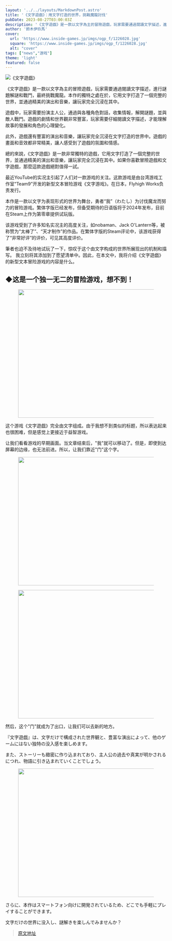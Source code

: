 ```yaml
---
layout: '../../layouts/MarkdownPost.astro'
title: '《文字遊戯》：用文字打造的世界，挑戰魔龍討伐'
pubDate: 2023-08-27T03:00:03Z
description: '《文字遊戯》是一款以文字為主的冒險遊戲，玩家需要通過閱讀文字描述，進行謎題解謎和戰鬥，最終挑戰魔龍。本作的獨特之處在於，它用文字打造了一個完整的世界，並通過精美的演出和音樂，讓玩家完全沉浸在其中。'
author: '鈴木伊玖馬'
cover:
  url: 'https://www.inside-games.jp/imgs/ogp_f/1226028.jpg'
  square: 'https://www.inside-games.jp/imgs/ogp_f/1226028.jpg'
  alt: "cover"
tags: ["news","游戏"]
theme: 'light'
featured: false
---
```


![《文字遊戯》](https://www.inside-games.jp/imgs/ogp_f/1226028.jpg)

《文字遊戯》是一款以文字為主的冒險遊戲，玩家需要通過閱讀文字描述，進行謎題解謎和戰鬥，最終挑戰魔龍。本作的獨特之處在於，它用文字打造了一個完整的世界，並通過精美的演出和音樂，讓玩家完全沉浸在其中。

遊戲中，玩家需要扮演主人公，通過與各種角色對話，收集情報，解開謎題，並與敵人戰鬥。遊戲的劇情和世界觀非常豐富，玩家需要仔細閱讀文字描述，才能理解故事的發展和角色的心理變化。

此外，遊戲還有豐富的演出和音樂，讓玩家完全沉浸在文字打造的世界中。遊戲的畫面和音效都非常精美，讓人感受到了遊戲的氛圍和情感。

總的來說，《文字遊戯》是一款非常獨特的遊戲，它用文字打造了一個完整的世界，並通過精美的演出和音樂，讓玩家完全沉浸在其中。如果你喜歡冒險遊戲和文字遊戲，那麼這款遊戲絕對值得一試。

最近YouTube的实况主引起了人们对一款游戏的关注。这款游戏是由台湾游戏工作室“Team9”开发的新型文本冒险游戏《文字游戏》。在日本，Flyhigh Works负责发行。

本作是一款以文字为表现形式的世界为舞台，勇者“我”（わたし）为讨伐魔龙而努力的冒险游戏。繁体字版已经发布，但备受期待的日语版将于2024年发布，目前在Steam上作为第零章提供试玩版。

该游戏受到了许多知名实况主的高度关注，如nobaman、Jack O'Lantern等，被称赞为“太棒了”、“天才制作”的作品。在繁体字版的Steam评论中，该游戏获得了“非常好评”的评价，可见其高度评价。

筆者也迫不及待地试玩了一下，惊叹于这个由文字构成的世界所展现出的机制和描写。
我立刻将其添加到了愿望清单中。因此，在本文中，我将介绍《文字遊戯》的新型文本冒险游戏的内容是什么。

<h2><b>◆这是一个独一无二的冒险游戏，想不到！</b></h2>
<figure class="ctms-editor-image">
<img src="https://www.inside-games.jp/imgs/zoom/1226021.png" class="inline-article-image" width="640" height="400">
</figure>
<p>这个游戏《文字遊戯》完全由文字组成。由于我想不到类似的标题，所以表达起来也很困难，但是感觉上更接近于益智游戏。 </p>
<p>让我们看看游戏的早期画面。当文章结束后，"我"就可以移动了。但是，即使到达屏幕的边缘，也无法前进。所以，让我们靠近"门"这个字。</p>
<figure class="ctms-editor-image">
<img src="https://www.inside-games.jp/imgs/zoom/1226020.png" class="inline-article-image" width="640" height="400">
</figure>
<figure class="ctms-editor-image">
<img src="https://www.inside-games.jp/imgs/zoom/1226022.png" class="inline-article-image" width="640" height="400">
</figure>
<p>然后，这个"门"就成为了出口，让我们可以去新的地方。
</b></h2><p>『文字遊戯』は、文字だけで構成された世界観と、豊富な演出によって、他のゲームにはない独特の没入感を楽しめます。 </p><p>また、ストーリーも緻密に作り込まれており、主人公の過去や真実が明かされるにつれ、物語に引き込まれていくことでしょう。 </p><figure class="ctms-editor-image"><img src="https://www.inside-games.jp/imgs/zoom/1226025.png" class="inline-article-image" width="640" height="400"></figure><p>さらに、本作はスマートフォン向けに開発されているため、どこでも手軽にプレイすることができます。 </p><p>文字だけの世界に没入し、謎解きを楽しんでみませんか？ </p>

>[原文地址](https://www.inside-games.jp/article/2023/08/27/148119.html)  